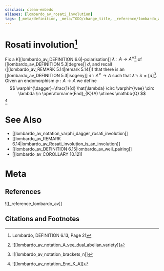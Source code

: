 ```yaml
---
cssclass: clean-embeds
aliases: [lombardo_av_rosati_involution]
tags: [_meta/definition, _meta/TODO/change_title, _reference/lombardo_av, _meta/literature_note, _meta/notation]
---
```

# Rosati involution[^1]
Fix a $K$[[lombardo_av_DEFINITION 6.6|-polarisation]] $\lambda: A \rightarrow A^{\vee}$[^4] of [[lombardo_av_DEFINITION 5.3|degree]] $d$, and recall ([[lombardo_av_REMARK 5.14|remark 5.14]]) that there is an [[lombardo_av_DEFINITION 5.3|isogeny]] $\hat{\lambda}: A^{\vee} \rightarrow A$ such that $\hat{\lambda} \circ \lambda=[d]$[^2]. Given an endomorphism $\varphi: A \rightarrow A$ we define
$$
\varphi^{\dagger}=\frac{1}{d} \hat{\lambda} \circ \varphi^{\vee} \circ \lambda \in \operatorname{End}_{K}(A) \otimes \mathbb{Q}
$$
[^3]

[^2]: ![[lombardo_av_notation_brackets_n]]
[^3]: ![[lombardo_av_notation_End_K_A]]
[^4]: ![[lombardo_av_notation_A_vee_dual_abelian_variety]]

# See Also
- [[lombardo_av_notation_varphi_dagger_rosati_involution]]
- [[lombardo_av_REMARK 6.14|lombardo_av_Rosati_involution_is_an_involution]]
- [[lombardo_av_DEFINITION 6.15|lombardo_av_weil_pairing]]
- [[lombardo_av_COROLLARY 10.12]]
# Meta
## References
![[_reference_lombardo_av]]

## Citations and Footnotes
[^1]: Lombardo, DEFINITION 6.13, Page 21
